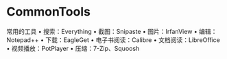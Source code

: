 # CommonTools
常用的工具
• 搜索：Everything
• 截图：Snipaste
• 图片：IrfanView
• 编辑：Notepad++
• 下载：EagleGet
• 电子书阅读：Calibre
• 文档阅读：LibreOffice
• 视频播放：PotPlayer
• 压缩：7-Zip、Squoosh
